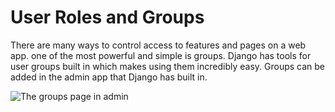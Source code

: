 # User Roles and Groups
There are many ways to control access to features and pages on a web app. 
one of the most powerful and simple is groups. Django has tools for user groups built in which makes using them incredibly easy. 
Groups can be added in the admin app that Django has built in. 

![The groups page in admin](https://github.com/C0atRack/GE02-Collab/blob/main/images/groups/adding%20groups.JPG)

